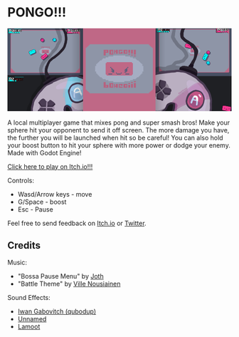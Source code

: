 # PONGO!!!
<img src="promo/github_cover.png" style="display:inline;"/>

A local multiplayer game that mixes pong and super smash bros! Make your sphere hit your opponent to send it off screen. The more damage you have, the further you will be launched when hit so be careful! You can also hold your boost button to hit your sphere with more power or dodge your enemy. Made with Godot Engine!

[Click here to play on Itch.io!!!](https://savi.itch.io/pongo)

Controls:
- Wasd/Arrow keys - move
- G/Space - boost
- Esc - Pause

Feel free to send feedback on [Itch.io](https://savi.itch.io/pongo) or [Twitter](https://twitter.com/savidev2). 

## Credits

Music:
- "Bossa Pause Menu" by [Joth](https://twitter.com/joth_music)
- "Battle Theme" by [Ville Nousiainen](http://soundcloud.com/mutkanto) 

Sound Effects:
- [Iwan Gabovitch (qubodup)](https://opengameart.org/users/qubodup) 
- [Unnamed](https://opengameart.org/users/unnamed)
- [Lamoot](https://opengameart.org/users/lamoot)
